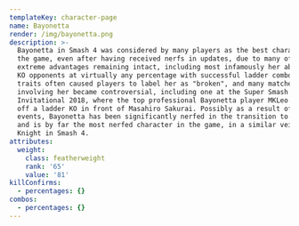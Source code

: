 ```yaml
---
templateKey: character-page
name: Bayonetta
render: /img/bayonetta.png
description: >-
  Bayonetta in Smash 4 was considered by many players as the best character in
  the game, even after having received nerfs in updates, due to many of her
  extreme advantages remaining intact, including most infamously her ability to
  KO opponents at virtually any percentage with successful ladder combos. These
  traits often caused players to label her as "broken", and many matches
  involving her became controversial, including one at the Super Smash Bros.
  Invitational 2018, where the top professional Bayonetta player MKLeo pulled
  off a ladder KO in front of Masahiro Sakurai. Possibly as a result of these
  events, Bayonetta has been significantly nerfed in the transition to Ultimate,
  and is by far the most nerfed character in the game, in a similar vein to Meta
  Knight in Smash 4.
attributes:
  weight:
    class: featherweight
    rank: '65'
    value: '81'
killConfirms:
  - percentages: {}
combos:
  - percentages: {}
---
```


